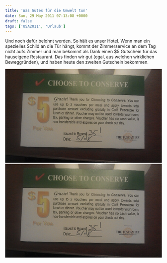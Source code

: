 ```yaml
---
title: 'Was Gutes für die Umwelt tun'
date: Sun, 29 May 2011 07:13:08 +0000
draft: false
tags: ['USA2011', 'Urlaub']
---
```


Und noch dafür belohnt werden. So hält es unser Hotel. Wenn man ein spezielles Schild an die Tür hängt, kommt der Zimmerservice an dem Tag nicht aufs Zimmer und man bekommt als Dank einen $5 Gutschein für das hauseigene Restaurant. Das finden wir gut (egal, aus welchen wirklichen Beweggründen), und haben heute den zweiten Gutschein bekommen.

![-1147916155](/urlaub2011-images/1147916155-scaled10004.jpg?w=300)
![-11479161550](/urlaub2011-images/11479161550-scaled10002.jpg?w=300)
